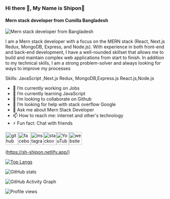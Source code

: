 ### Hi there 👋,  My Name is Shipon👋
#### Mern stack developer from Cumilla Bangladesh
![Mern stack developer from Bangladesh](https://i.ibb.co/YDfCMj3/code.gif)

I am a Mern stack developer with a focus on the MERN stack (React, Next.js Redux, MongoDB, Express, and Node.js). With experience in both front-end and back-end development, I have a well-rounded skillset that allows me to build and maintain complex web applications from start to finish. In addition to my technical skills, I am a strong problem-solver and always looking for ways to improve my processes

Skills: JavaScript ,Next.js Redux, MongoDB,Express.js React.js,Node.js 

- 🔭 I’m currently working on Jobs 
- 🌱 I’m currently learning JavaScript  
- 👯 I’m looking to collaborate on Github 
- 🤔 I’m looking for help with stack overflow Google 
- 💬 Ask me about Mern Stack Developer 
- 📫 How to reach me: internet and other's technology 
- ⚡ Fun fact: Chat with friends 


<img src='https://cdn.jsdelivr.net/npm/simple-icons@3.0.1/icons/github.svg' alt='github' height='40'><img src='https://cdn.jsdelivr.net/npm/simple-icons@3.0.1/icons/facebook.svg' alt='facebook' height='40'><img src='https://cdn.jsdelivr.net/npm/simple-icons@3.0.1/icons/instagram.svg' alt='instagram' height='40'><img src='https://cdn.jsdelivr.net/npm/simple-icons@3.0.1/icons/stackoverflow.svg' alt='stackoverflow' height='40'><img src='https://cdn.jsdelivr.net/npm/simple-icons@3.0.1/icons/youtube.svg' alt='YouTube' height='40'><img src='https://cdn.jsdelivr.net/npm/simple-icons@3.0.1/icons/icloud.svg' alt='website' height='40'>

(https://sh-shipon.netlify.app/)  

[![Top Langs](https://github-readme-stats.vercel.app/api/top-langs/?username=SShipon)](https://github.com/anuraghazra/github-readme-stats)

![GitHub stats](https://github-readme-stats.vercel.app/api?username=SShipon&show_icons=true&count_private=true)  

![GitHub Activity Graph](https://activity-graph.herokuapp.com/graph?username=SShipon)  

![Profile views](https://gpvc.arturio.dev/SShipon)  
